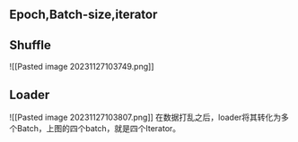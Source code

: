 ## Epoch,Batch-size,iterator

## Shuffle
![[Pasted image 20231127103749.png]]

## Loader
![[Pasted image 20231127103807.png]]
在数据打乱之后，loader将其转化为多个Batch，上图的四个batch，就是四个Iterator。

